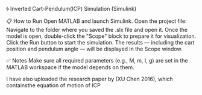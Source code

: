 🌀 Inverted Cart-Pendulum(ICP) Simulation (Simulink)

📋 How to Run
Open MATLAB and launch Simulink.
Open the project file:
Navigate to the folder where you saved the .slx file and open it.
Once the model is open, double-click the "Scope" block to prepare it for visualization.
Click the Run button to start the simulation.
The results — including the cart position and pendulum angle — will be displayed in the Scope window.

✅ Notes
Make sure all required parameters (e.g., M, m, l, g) are set in the MATLAB workspace if the model depends on them.

I have also uploaded the research paper by (XU Chen 2016), which containsthe  equation of motion of ICP
